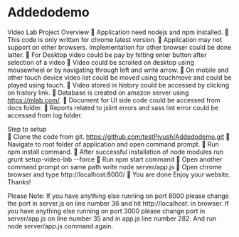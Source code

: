 # Addedodemo
Video Lab
Project Overview
	Application need nodejs and npm installed.
	This code is only written for chrome latest version.
	Application may not support on other browsers. Implementation for other browser could be done latter.
	For Desktop video could be pay by hitting enter button after selection of a video
	Video could be scrolled on desktop using mousewheel or by navigating through left and write arrow.
	On mobile and other touch device video list could be moved using touchmove and could be played using touch.
	Video stored in history could be accessed by clicking on history link.
	Database is created on amazon server using https://mlab.com/.
	Document for UI side code could be accessed from docs folder.
	Reports related to jslint errors and sass lint error could be accessed from log folder.

Step to setup  
	Clone the code from git. https://github.com/testPiyush/Addedodemo.git
	Navigate to root folder of application and open command prompt.
	Run npm install command.
	After successful installation of node modules run                       grunt setup-video-lab --force
	Run npm start command 
	Open another command prompt on same path write                 node server/app.js 
	Open chrome browser and type http://localhost:8000/
	You are done Enjoy your website. Thanks!

Please Note:
If you have anything else running on port 8000 please change the port in server.js on line number 36 and hit http://localhost:<new port> in browser.
If you have anything else running on port 3000 please change port in server/app.js on line number 35 and in app.js line number 282. And run node server/app.js command again.

